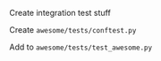 Create integration test stuff

Create `awesome/tests/conftest.py`

Add to `awesome/tests/test_awesome.py`
